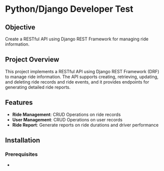 # Python/Django Developer Test
## Objective
Create a RESTful API using Django REST Framework for managing ride information.

## Project Overview
This project implements a RESTful API using Django REST Framework (DRF) to manage ride information. The API supports creating, retrieving, updating, and deleting ride records and ride events, and it provides endpoints for generating detailed ride reports.

## Features
* **Ride Management**: CRUD Operations on ride records
* **User Management**: CRUD Operations on user records
* **Ride Report**: Generate reports on ride durations and driver performance

## Installation
### Prerequisites
* 
